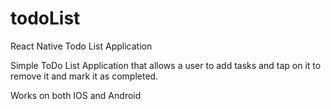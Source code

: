 # todoList
React Native Todo List Application

Simple ToDo List Application that allows a user to add tasks and tap on it to remove it and mark it as completed.

Works on both IOS and Android
